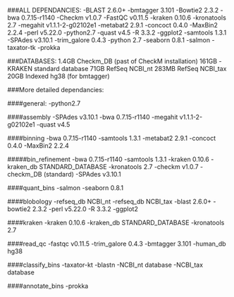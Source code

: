 ###ALL DEPENDANCIES:
-BLAST 2.6.0+
-bmtagger 3.101
-Bowtie2 2.3.2
-bwa 0.7.15-r1140
-Checkm v1.0.7
-FastQC v0.11.5
-kraken 0.10.6
-kronatools 2.7
-megahit v1.1.1-2-g02102e1
-metabat2 2.9.1
-concoct 0.4.0
-MaxBin2 2.2.4
-perl v5.22.0
-python2.7
-quast v4.5
-R 3.3.2
-ggplot2
-samtools 1.3.1
-SPAdes v3.10.1
-trim_galore 0.4.3
-python 2.7
-seaborn 0.8.1
-salmon
-taxator-tk
-prokka

###DATABASES:
1.4GB	Checkm_DB (past of CheckM installation)
161GB	-KRAKEN standard database
71GB	RefSeq NCBI_nt
283MB	RefSeq NCBI_tax
20GB	Indexed hg38 (for bmtagger)


###More detailed dependancies:

####general:
-python2.7

####assembly
-SPAdes v3.10.1
-bwa 0.7.15-r1140
-megahit v1.1.1-2-g02102e1
-quast v4.5

####binning
-bwa 0.7.15-r1140
-samtools 1.3.1
-metabat2 2.9.1
-concoct 0.4.0
-MaxBin2 2.2.4

#####bin_refinement
-bwa 0.7.15-r1140
-samtools 1.3.1
-kraken 0.10.6
-kraken_db STANDARD_DATABASE
-kronatools 2.7
-checkm v1.0.7
-checkm_DB (standard)
-SPAdes v3.10.1

####quant_bins
-salmon
-seaborn 0.8.1

####blobology
-refseq_db NCBI_nt
-refseq_db NCBI_tax
-blast 2.6.0+
-bowtie2 2.3.2
-perl v5.22.0
-R 3.3.2
-ggplot2

####kraken
-kraken 0.10.6
-kraken_db STANDARD_DATABASE
-kronatools 2.7

####read_qc
-fastqc v0.11.5
-trim_galore 0.4.3
-bmtagger 3.101
-human_db hg38

####classify_bins
-taxator-kt
-blastn
-NCBI_nt database
-NCBI_tax database

####annotate_bins
-prokka
